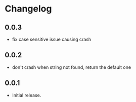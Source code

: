 # Changelog

## 0.0.3

* fix case sensitive issue causing crash

## 0.0.2

* don't crash when string not found, return the default one

## 0.0.1

* Initial release.
